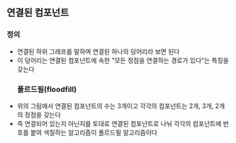 <h2 id="연결된-컴포넌트">연결된 컴포넌트</h2>
<h3 id="정의">정의</h3>
<ul>
<li>연결된 하위 그래프를 말하며 연결된 하나의 덩어리라 보면 된다</li>
<li>이 덩어리는 연결된 컴포넌트에 속한 &quot;모든 정점을 연결하는 경로가 있다&quot;는 특징을 갖는다<h3 id="풀르드필floodfill">풀르드필(floodfill)</h3>
<img alt="" src="https://velog.velcdn.com/images/gksrudtlr2/post/ba567811-4aca-45c5-a4f3-322fedbd20f7/image.png" /></li>
<li>위의 그림에서 연결된 컴포넌트의 수는 3개이고 각각의 컴포넌트는 2개, 3개, 2개의 정점을 갖는다</li>
<li>즉 연결되어 있는지 아닌지를 토대로 연결된 컴포넌트로 나눠 각각의 컴포넌트에 번호를 붙여 색칠하는 알고리즘이 풀르드필 알고리즘이다</li>
</ul>